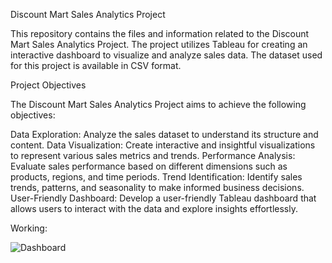 Discount Mart Sales Analytics Project

This repository contains the files and information related to the Discount Mart Sales Analytics Project. 
The project utilizes Tableau for creating an interactive dashboard to visualize and analyze sales data. 
The dataset used for this project is available in CSV format.

Project Objectives

The Discount Mart Sales Analytics Project aims to achieve the following objectives:

Data Exploration: Analyze the sales dataset to understand its structure and content.
Data Visualization: Create interactive and insightful visualizations to represent various sales metrics and trends.
Performance Analysis: Evaluate sales performance based on different dimensions such as products, regions, and time periods.
Trend Identification: Identify sales trends, patterns, and seasonality to make informed business decisions.
User-Friendly Dashboard: Develop a user-friendly Tableau dashboard that allows users to interact with the data and explore insights effortlessly.

Working:


![Dashboard](https://github.com/abby1712/DMart-Sales-Analytics/assets/72368959/213ef915-19eb-435c-9b9b-716a65fdbcf8)
